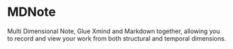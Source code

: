 # MDNote
 Multi Dimensional Note, Glue Xmind and Markdown together, allowing you to record and view your work from both structural and temporal dimensions.  
